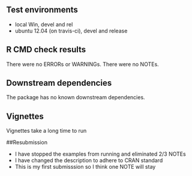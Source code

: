 ## Test environments
* local Win, devel and rel
* ubuntu 12.04 (on travis-ci), devel and release


## R CMD check results
There were no ERRORs or WARNINGs. 
There were no NOTEs.


## Downstream dependencies
The package has no known downstream dependencies.

## Vignettes

Vignettes take a long time to run

##Resubmission

* I have stopped the examples from running and eliminated 2/3 NOTEs
* I have changed the description to adhere to CRAN standard 
* This is my first submisssion so I think one NOTE will stay
